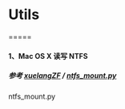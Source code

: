 # Utils
=====

#### 1、Mac OS X 读写 NTFS
##### 参考 [xuelangZF](https://gist.github.com/xuelangZF) / [ntfs_mount.py](https://gist.github.com/xuelangZF/5609821)
ntfs_mount.py
